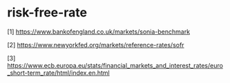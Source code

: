 # risk-free-rate


[1] https://www.bankofengland.co.uk/markets/sonia-benchmark

[2] https://www.newyorkfed.org/markets/reference-rates/sofr

[3] https://www.ecb.europa.eu/stats/financial_markets_and_interest_rates/euro_short-term_rate/html/index.en.html

